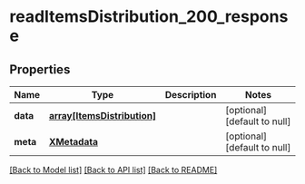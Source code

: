 # readItemsDistribution_200_response

## Properties
Name | Type | Description | Notes
------------ | ------------- | ------------- | -------------
**data** | [**array[ItemsDistribution]**](ItemsDistribution.md) |  | [optional] [default to null]
**meta** | [**XMetadata**](XMetadata.md) |  | [optional] [default to null]

[[Back to Model list]](../README.md#documentation-for-models) [[Back to API list]](../README.md#documentation-for-api-endpoints) [[Back to README]](../README.md)


